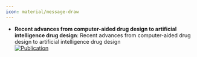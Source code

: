 ```yaml
---
icon: material/message-draw
---
```


- **Recent advances from computer-aided drug design to artificial intelligence drug design**: Recent advances from computer-aided drug design to artificial intelligence drug design  
	[![Publication](https://img.shields.io/badge/Publication-Citations:0-blue?style=for-the-badge&logo=bookstack)](https://doi.org/10.1039/D4MD00522H)  
